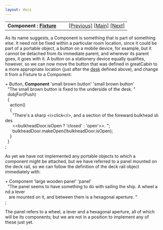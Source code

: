 ```yaml
---
layout: docs
---
```

<table width="100%" data-border="0" data-cellspacing="0"
data-cellpadding="3" data-bgcolor="#C0C0C0">
<colgroup>
<col style="width: 50%" />
<col style="width: 50%" />
</colgroup>
<tbody>
<tr>
<td style="text-align: left;"><strong>Component : <a
href="fixture.html">Fixture</a><br />
</strong></td>
<td style="text-align: right;"><a href="heavy.html">[Previous]</a> <a
href="generalintroduction.html">[Main]</a> <a
href="thing-introduction.html">[Next]</a></td>
</tr>
</tbody>
</table>

  
As its name suggests, a Component is something that is part of something
else. It need not be fixed within a particular room location, since it
could be part of a portable object, a button on a mobile device, for
example, but it cannot be detached from its immediate parent, and
wherever its parent goes, it goes with it. A button on a stationery
device equally qualifies, however, so we can now move the button that
was defined in greatCabin to a more appropriate location (just after the
[desk](heavy.html) defined above), and change it from a Fixture to a
Component:  
  
+ Button, **Component** 'small brown button' 'small brown button'  
  "The small brown button is fixed to the underside of the desk. "  
  dobjFor(Push)  
  {  
    action()  
    {  
      "There's a sharp \<i\>click\</i\>, and a section of the foreward bulkhead slides  
      \<\<bulkheadDoor.isOpen ? 'closed' : 'open'\>\>. ";  
      bulkheadDoor.makeOpen(!bulkheadDoor.isOpen);  
    }  
  }    
;  
  
As yet we have not implemented any portable objects to which a component
might be attached, but we have referred to a panel mounted on the deck
rail, so we can follow the definition of the deck rail object
immediately with:  
  
+ Component 'large wooden panel' 'panel'  
  "The panel seems to have something to do with sailing the ship. A wheel and a lever  
   are mounted on it, and between them is a hexagonal aperture. "  
;  
  
The panel refers to a wheel, a lever and a hexagonal aperture, all of
which will be its components; but we are not in a position to implement
any of these just yet.  
  
  
  
  
